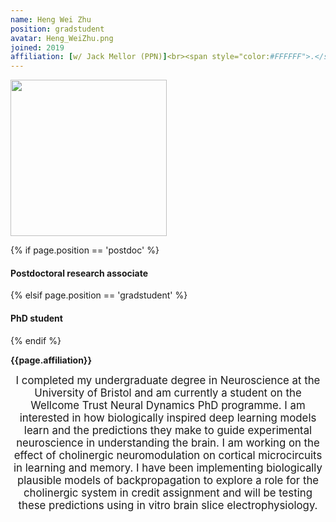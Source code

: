 ```yaml
---
name: Heng Wei Zhu
position: gradstudent
avatar: Heng_WeiZhu.png
joined: 2019
affiliation: [w/ Jack Mellor (PPN)]<br><span style="color:#FFFFFF">.</span>
---
```


<img width="250" src="{{site.baseurl}}/images/people/{{page.avatar}}" data-action="zoom">

 {% if page.position == 'postdoc' %}
<h4>Postdoctoral research associate</h4>
 {% elsif page.position == 'gradstudent' %}
<h4>PhD student</h4>
 {% endif %}

<b>{{page.affiliation}}</b>

<header class="masthead text-justify" style="font-size:120%">
I completed my undergraduate degree in Neuroscience at the University of Bristol and am currently a student on the Wellcome Trust Neural Dynamics PhD programme. I am interested in how biologically inspired deep learning models learn and the predictions they make to guide experimental neuroscience in understanding the brain. I am working on the effect of cholinergic neuromodulation on cortical microcircuits in learning and memory. I have been implementing biologically plausible models of backpropagation to explore a role for the cholinergic system in credit assignment and will be testing these predictions using in vitro brain slice electrophysiology.


